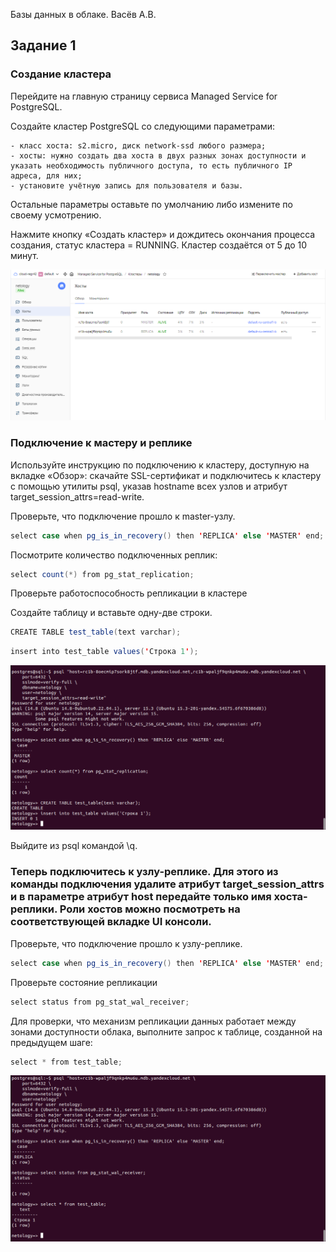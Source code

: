 Базы данных в облаке. Васёв А.В.

## Задание 1

### Создание кластера

Перейдите на главную страницу сервиса Managed Service for PostgreSQL.
   
Создайте кластер PostgreSQL со следующими параметрами:

    - класс хоста: s2.micro, диск network-ssd любого размера;
    - хосты: нужно создать два хоста в двух разных зонах доступности и указать необходимость публичного доступа, то есть публичного IP адреса, для них;
    - установите учётную запись для пользователя и базы.

Остальные параметры оставьте по умолчанию либо измените по своему усмотрению.

Нажмите кнопку «Создать кластер» и дождитесь окончания процесса создания, статус кластера = RUNNING. Кластер создаётся от 5 до 10 минут.
	
![alt text](https://github.com/rus42/DatabasesInTheCloud/blob/main/Task_1.1.png)


### Подключение к мастеру и реплике

Используйте инструкцию по подключению к кластеру, доступную на вкладке «Обзор»: cкачайте SSL-сертификат и подключитесь к кластеру с помощью утилиты psql, указав hostname всех узлов и атрибут target_session_attrs=read-write.

Проверьте, что подключение прошло к master-узлу.

```java
select case when pg_is_in_recovery() then 'REPLICA' else 'MASTER' end;
```

Посмотрите количество подключенных реплик:

```java
select count(*) from pg_stat_replication;
```

Проверьте работоспособность репликации в кластере

Создайте таблицу и вставьте одну-две строки.

```java
CREATE TABLE test_table(text varchar);
```
```java
insert into test_table values('Строка 1');
```

![alt text](https://github.com/rus42/DatabasesInTheCloud/blob/main/Task_1.2.png)

Выйдите из psql командой \q.

### Теперь подключитесь к узлу-реплике. Для этого из команды подключения удалите атрибут target_session_attrs и в параметре атрибут host передайте только имя хоста-реплики. Роли хостов можно посмотреть на соответствующей вкладке UI консоли.

Проверьте, что подключение прошло к узлу-реплике.

```java
select case when pg_is_in_recovery() then 'REPLICA' else 'MASTER' end;
```
Проверьте состояние репликации

```java
select status from pg_stat_wal_receiver;
```

Для проверки, что механизм репликации данных работает между зонами доступности облака, выполните запрос к таблице, созданной на предыдущем шаге:

```java
select * from test_table;
```

![alt text](https://github.com/rus42/DatabasesInTheCloud/blob/main/Task_1.3.png)
